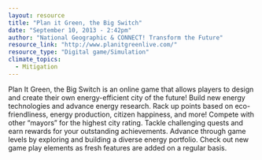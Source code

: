 ```yaml
---
layout: resource
title: "Plan it Green, the Big Switch"
date: "September 10, 2013 - 2:42pm"
author: "National Geographic & CONNECT! Transform the Future"
resource_link: "http://www.planitgreenlive.com/"
resource_type: "Digital game/Simulation"
climate_topics:
  - Mitigation
---
```


Plan It Green, the Big Switch is an online game that allows players to design and create their own energy-efficient city of the future! Build new energy technologies and advance energy research. Rack up points based on eco-friendliness, energy production, citizen happiness, and more! Compete with other “mayors” for the highest city rating. Tackle challenging quests and earn rewards for your outstanding achievements. Advance through game levels by exploring and building a diverse energy portfolio. Check out new game play elements as fresh features are added on a regular basis.